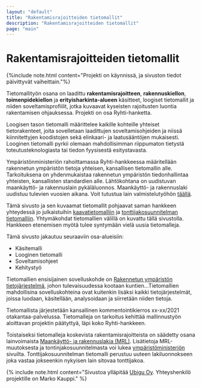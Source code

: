 ```yaml
---
layout: "default"
title: "Rakentamisrajoitteiden tietomallit"
description: "Rakentamisrajoitteiden tietomallit"
page: "main"
---
```

# Rakentamisrajoitteiden tietomallit

{%include note.html content="Projekti on käynnissä, ja sivuston tiedot päivittyvät vaiheittain."%}

Tietomallityön osana on laadittu **rakentamisrajoitteen**, **rakennuskiellon**, **toimenpidekiellon** ja **erityisharkinta-alueen** käsitteet, loogiset tietomallit ja niiden soveltamisprofiilit, jotka kuvaavat kyseisten rajoitusten luontia rakentamisen ohjauksessa. Projekti on osa Ryhti-hanketta. 

Loogisen tason tietomalli määrittelee kaikille kohteille yhteiset tietorakenteet, joita sovelletaan laadittujen soveltamisohjeiden ja niissä kiinnitettyjen koodistojen sekä elinkaari- ja laatusääntöjen mukaisesti. Looginen tietomalli pyrkii olemaan mahdollisimman riippumaton tietystä toteutusteknologiasta tai tiedon fyysisestä esitystavasta.

Ympäristönministeriön rahoittamassa Ryhti-hankkeessa määritellään rakennetun ympäristön tietoja yhteisen, kansallisen tietomallin alle. Tarkoituksena on yhdenmukaistaa rakennetun ympäristön tiedonhallintaa yhteisten, kansallisten standardien alle. Lähtökohtana on uudistuvan maankäyttö- ja rakennuslain pykäläluonnos. Maankäyttö- ja rakennuslaki uudistuu tulevien vuosien aikana. Voit tutustua lain valmistelutyöhön [täällä](https://www.mrluudistus.fi).

Tämä sivusto ja sen kuvaamat tietomallit pohjaavat saman hankkeen yhteydessä jo julkaistuihin [kaavatietomalliin](https://kaavatietomalli.fi/) ja [tonttijakosuunnitelman tietomalliin](https://www.tonttijakosuunnitelma.fi/). Yhtymäkohdat tietomallien välillä on kuvattu tällä sivustolla. Hankkeen etenemisen myötä tulee syntymään vielä uusia tietomalleja.

Tämä sivusto jakautuu seuraaviin osa-alueisiin:
- Käsitemalli
- Looginen tietomalli
- Soveltamisohjeet
- Kehitystyö

Tietomallien ensisijainen sovelluskohde on [Rakennetun ympäristön tietojärjestelmä](https://ym.fi/fi/ryhti), johon tulevaisuudessa kootaan kuntien...Tietomallien mahdollisina sovelluskohteina ovat kuitenkin lisäksi kaikki tietojärjestelmät, joissa luodaan, käsitellään, analysoidaan ja siirretään niiden tietoja.

Tietomallista järjestetään kansallinen kommentointikierros xx-xx/2021 otakantaa-palvelussa. Tietomalleja on tarkoitus kehittää mallinnustyön aloittavan projektin päätyttyä, läpi koko Ryhti-hankkeen.

Toistaiseksi tietomalleja koskevista rakentamisrajoitteista on säädetty osana lainvoimaista [Maankäyttö- ja rakennuslakia (MRL)](https://www.finlex.fi/fi/laki/ajantasa/1999/19990132). Lisätietoja MRL-muutoksesta ja tontinjakosuunnitelmasta voi lukea [ympäristöministeriön](https://ym.fi/fi/ryhti) sivuilta. Tonttijakosuunnitelman tietomalli perustuu uuteen lakiluonnokseen joka vastaa jokseenkin nykyisen lain sitovaa tonttijakoa. 

{% include note.html content="Sivustoa ylläpitää [Ubigu Oy](https://www.ubigu.fi). Yhteyshenkilö projektille on Marko Kauppi." %}
